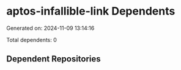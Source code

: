 # aptos-infallible-link Dependents

Generated on: 2024-11-09 13:14:16

Total dependents: 0

## Dependent Repositories

